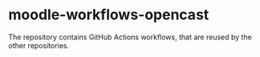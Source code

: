 # moodle-workflows-opencast
The repository contains GitHub Actions workflows, that are reused by the other repositories.
